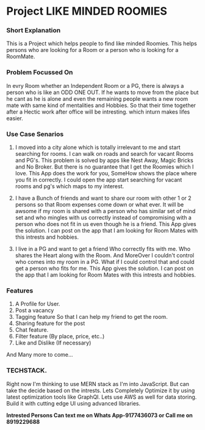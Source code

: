 # Project LIKE MINDED ROOMIES

### Short Explanation

This is a Project which helps people to find like minded Roomies. This helps persons who are looking for a Room or a person who is
looking for a RoomMate. 

### Problem Focussed On

In evry Room whether an Independent Room or a PG, there is always a person who is like an ODD ONE OUT. If he wants to move from the
place but he cant as he is alone and even the remaining people wants a new room mate with same kind of mentalities and Hobbies. So
that their time together after a Hectic work after office will be intresting. which inturn makes lifes easier.

### Use Case Senarios

1. I moved into a city alone which is totally irrelevant to me and start searching for rooms. I can walk on roads and search for
vacant Rooms and PG's. This problem is solved by apps like Nest Away, Magic Bricks and No Broker. But there is no guarantee that I
get the Roomies which I love. This App does the work for you, SomeHow shows the place where you fit in correctly. I could open the 
app start searching for vacant rooms and pg's which maps to my interest.

2. I have a Bunch of friends and want to share our room with other 1 or 2 persons so that Room expenses come down or what ever.
It will be awsome if my room is shared with a person who has similar set of mind set and who mingles with us correctly instead of
compromising with a person who does not fit in us even though he is a friend. This App gives the solution. I can post on the app
that I am looking for Room Mates with this intrests and hobbies.

3. I live in a PG and want to get a friend Who correctly fits with me. Who shares the Heart along with the Room. And MoreOver I
couldn't control who comes into my room in a PG. What if I could control that and could get a person who fits for me. This App
gives the solution. I can post on the app that I am looking for Room Mates with this intrests and hobbies.

### Features 

1. A Profile for User.
2. Post a vacancy
3. Tagging feature So that I can help my friend to get the room.
4. Sharing feature for the post
5. Chat feature.
6. Filter feature (By place, price, etc..)
7. Like and Dislike (If necessary)

And Many more to come...

### TECHSTACK.

Right now I'm thinking to use MERN stack as I'm into JavaScript. But can take the decide based on the intrests.
Lets Completely Optimize it by using latest optimization tools like GraphQl. 
Lets use AWS as well for data storing.
Build it with cutting edge UI using advanced libraries.

**Intrested Persons Can text me on Whats App-9177436073 or Call me on 8919229688**